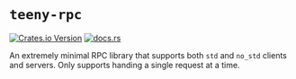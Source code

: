 # `teeny-rpc`

[![Crates.io Version](https://img.shields.io/crates/v/teeny-rpc)](https://crates.io/crates/teeny-rpc)
[![docs.rs](https://img.shields.io/docsrs/teeny-rpc)](https://docs.rs/teeny-rpc/latest/teeny_rpc/)

An extremely minimal RPC library that supports both `std` and `no_std` clients and servers.
Only supports handing a single request at a time.
